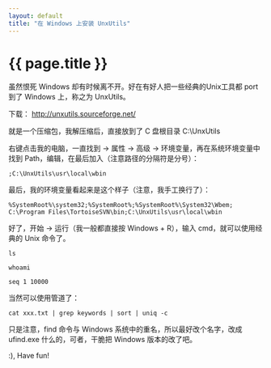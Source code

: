 ```yaml
---
layout: default
title: "在 Windows 上安装 UnxUtils"
---
```


# {{ page.title }}

虽然恨死 Windows 却有时候离不开。好在有好人把一些经典的Unix工具都 port 到了 Windows 上，称之为 UnxUtils。

下载： <http://unxutils.sourceforge.net/>

就是一个压缩包，我解压缩后，直接放到了 C 盘根目录 C:\\UnxUtils

右键点击我的电脑，一直找到 -\> 属性 -\> 高级 -\> 环境变量，再在系统环境变量中找到 Path，编辑，在最后加入（注意路径的分隔符是分号）：

    ;C:\UnxUtils\usr\local\wbin

最后，我的环境变量看起来是这个样子（注意，我手工换行了）：

    %SystemRoot%\system32;%SystemRoot%;%SystemRoot%\System32\Wbem;
    C:\Program Files\TortoiseSVN\bin;C:\UnxUtils\usr\local\wbin

好了，开始 -\> 运行（我一般都直接按 Windows + R），输入 cmd，就可以使用经典的 Unix 命令了。

    ls

    whoami

    seq 1 10000

当然可以使用管道了：

    cat xxx.txt | grep keywords | sort | uniq -c

只是注意，find 命令与 Windows 系统中的重名，所以最好改个名字，改成 ufind.exe 什么的，可者，干脆把 Windows 版本的改了吧。

:), Have fun!
